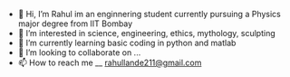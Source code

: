 - 👋 Hi, I’m Rahul im an enginnering student currently pursuing a Physics major degree from IIT Bombay
- 👀 I’m interested in science, engineering, ethics, mythology, sculpting
- 🌱 I’m currently learning basic coding in python and matlab
- 💞️ I’m looking to collaborate on ...
- 📫 How to reach me __ rahullande211@gmail.com

<!---
Raa-23/Raa-23 is a ✨ special ✨ repository because its `README.md` (this file) appears on your GitHub profile.
You can click the Preview link to take a look at your changes.
--->
